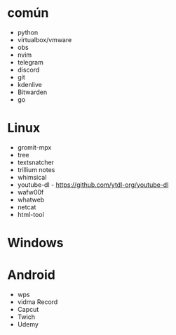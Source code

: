 # común
- python
- virtualbox/vmware
- obs
- nvim
- telegram
- discord
- git
- kdenlive
- Bitwarden
- go

# Linux 
- gromit-mpx
- tree
- textsnatcher
- trillium notes
- whimsical
- youtube-dl - https://github.com/ytdl-org/youtube-dl
- wafw00f
- whatweb
- netcat
- html-tool          

# Windows


# Android
- wps
- vidma Record
- Capcut
- Twich
- Udemy

